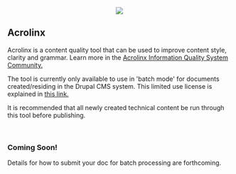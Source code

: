 <p dir="ltr" style="text-align: center;"><img lconnattachedresourcetype="page" lconnresourcetype="attachment" src="https://media.github.ibm.com/user/126034/files/82637cee-3057-11e9-878c-8eb7fa2b478c" /></p>


## Acrolinx

Acrolinx is a content quality tool that can be used to improve content style, clarity and grammar. Learn more in the  <a href="https://w3-connections.ibm.com/wikis/home?lang=en-us#!/wiki/W95dc647b6e93_4a99_bb7c_35239248f808/page/What%20is%20Acrolinx" target="_blank"> Acrolinx Information Quality System Community. </a>  


The tool is currently only available to use in 'batch mode' for documents created/residing in the Drupal CMS system. This limited use license is explained in <a href="https://w3-connections.ibm.com/wikis/home?lang=en-us#!/wiki/W95dc647b6e93_4a99_bb7c_35239248f808/page/2019%20Licensing%20change%20for%20Acrolinx" target="_blank"> this link. </a>

It is recommended that all newly created technical content be run through this tool before publishing.  

<br/>

### Coming Soon!
Details for how to submit your doc for batch processing are forthcoming. 